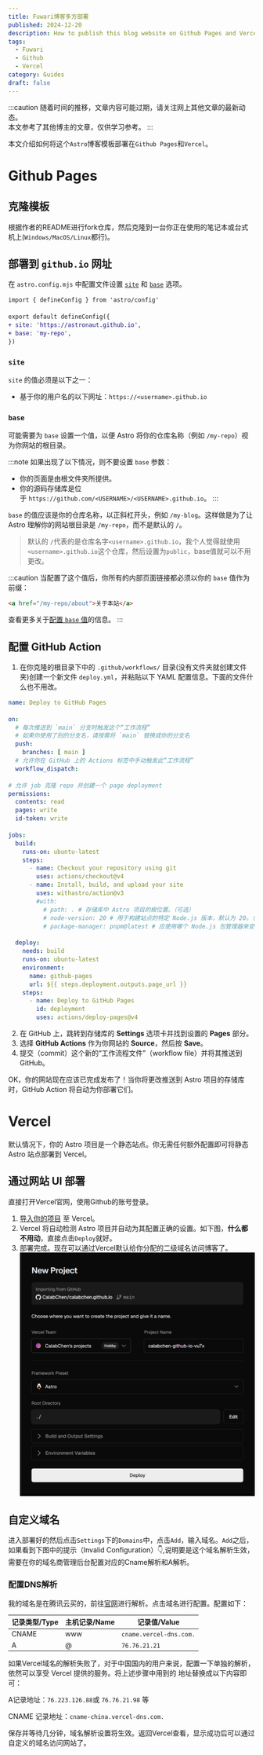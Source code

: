 ```yaml
---
title: Fuwari博客多方部署
published: 2024-12-20
description: How to publish this blog website on Github Pages and Vercel
tags:
  - Fuwari
  - Github
  - Vercel
category: Guides
draft: false
---
```

:::caution
随着时间的推移，文章内容可能过期，请关注网上其他文章的最新动态。<br>
本文参考了其他博主的文章，仅供学习参考。
:::

本文介绍如何将这个`Astro`博客模板部署在`Github Pages`和`Vercel`。

# Github Pages
## 克隆模板

根据作者的README进行fork仓库，然后克隆到一台你正在使用的笔记本或台式机上(`Windows/MacOS/Linux`都行)。

## 部署到 `github.io` 网址

在 `astro.config.mjs` 中配置文件设置 [`site`](https://docs.astro.build/zh-cn/reference/configuration-reference/#site) 和 [`base`](https://docs.astro.build/zh-cn/reference/configuration-reference/#base) 选项。
```diff
import { defineConfig } from 'astro/config'

export default defineConfig({  
+ site: 'https://astronaut.github.io',  
+ base: 'my-repo',
})
```
### `site`

`site` 的值必须是以下之一：
- 基于你的用户名的以下网址：`https://<username>.github.io` 
### `base`

可能需要为 `base` 设置一个值，以便 Astro 将你的仓库名称（例如 `/my-repo`）视为你网站的根目录。

:::note
如果出现了以下情况，则不要设置 `base` 参数：
- 你的页面是由根文件夹所提供。
- 你的源码存储库是位于 `https://github.com/<USERNAME>/<USERNAME>.github.io`。
:::

`base` 的值应该是你的仓库名称，以正斜杠开头，例如 `/my-blog`。这样做是为了让 Astro 理解你的网站根目录是 `/my-repo`，而不是默认的 `/`。
> 默认的 `/`代表的是仓库名字`<username>.github.io`，我个人觉得就使用`<username>.github.io`这个仓库，然后设置为`public`，base值就可以不用更改。

:::caution
当配置了这个值后，你所有的内部页面链接都必须以你的 `base` 值作为前缀：
```html
<a href="/my-repo/about">关于本站</a>
```
查看更多关于[配置 `base` 值](https://docs.astro.build/zh-cn/reference/configuration-reference/#base)的信息。
:::

## 配置 GitHub Action

1. 在你克隆的根目录下中的 `.github/workflows/` 目录(没有文件夹就创建文件夹)创建一个新文件 `deploy.yml`，并粘贴以下 YAML 配置信息。下面的文件什么也不用改。
```yaml
name: Deploy to GitHub Pages

on:
  # 每次推送到 `main` 分支时触发这个“工作流程”
  # 如果你使用了别的分支名，请按需将 `main` 替换成你的分支名
  push:
    branches: [ main ]
  # 允许你在 GitHub 上的 Actions 标签中手动触发此“工作流程”
  workflow_dispatch: 

# 允许 job 克隆 repo 并创建一个 page deployment
permissions:
  contents: read
  pages: write
  id-token: write

jobs:
  build:
    runs-on: ubuntu-latest
    steps:
      - name: Checkout your repository using git
        uses: actions/checkout@v4
      - name: Install, build, and upload your site
        uses: withastro/action@v3
        #with:
          # path: . # 存储库中 Astro 项目的根位置。（可选）
          # node-version: 20 # 用于构建站点的特定 Node.js 版本，默认为 20。（可选）
          # package-manager: pnpm@latest # 应使用哪个 Node.js 包管理器来安装依赖项和构建站点。会根据存储库中的 lockfile 自动检测。（可选）

  deploy:
    needs: build
    runs-on: ubuntu-latest
    environment:
      name: github-pages
      url: ${{ steps.deployment.outputs.page_url }}
    steps:
      - name: Deploy to GitHub Pages
        id: deployment
        uses: actions/deploy-pages@v4
```

2. 在 GitHub 上，跳转到存储库的 **Settings** 选项卡并找到设置的 **Pages** 部分。
3. 选择 **GitHub Actions** 作为你网站的 **Source**，然后按 **Save**。
4. 提交（commit）这个新的“工作流程文件”（workflow file）并将其推送到 GitHub。

OK，你的网站现在应该已完成发布了！当你将更改推送到 Astro 项目的存储库时，GitHub Action 将自动为你部署它们。

# Vercel

默认情况下，你的 Astro 项目是一个静态站点。你无需任何额外配置即可将静态 Astro 站点部署到 Vercel。

## 通过网站 UI 部署

直接打开Vercel官网，使用Github的账号登录。
1. [导入你的项目](https://vercel.com/new) 至 Vercel。
2. Vercel 将自动检测 Astro 项目并自动为其配置正确的设置。如下图，**什么都不用动**，直接点击`Deploy`就好。
3. 部署完成。现在可以通过Vercel默认给你分配的二级域名访问博客了。
![vercel发布静态博客](./vercelDeploy.png)

## 自定义域名

进入部署好的然后点击`Settings`下的`Domains`中，点击`Add`，输入域名。`Add`之后，如果看到下图中的提示（Invalid Configuration）👇,说明要是这个域名解析生效，需要在你的域名商管理后台配置对应的Cname解析和A解析。

### 配置DNS解析

我的域名是在腾讯云买的，前往[官网](https://console.dnspod.cn/dns/list)进行解析。点击域名进行配置。配置如下：

| 记录类型/Type | 主机记录/Name | 记录值/Value               |
| --------- | --------- | ----------------------- |
| CNAME     | www       | `cname.vercel-dns.com.` |
| A         | @         | `76.76.21.21`           |

如果Vercel域名的解析失败了，对于中国国内的用户来说，配置一下单独的解析，依然可以享受 Vercel 提供的服务。将上述步骤中用到的 地址替换成以下内容即可：

A记录地址：`76.223.126.88`或 `76.76.21.98` 等

CNAME 记录地址：`cname-china.vercel-dns.com.`

保存并等待几分钟，域名解析设置将生效。返回Vercel查看，显示成功后可以通过自定义的域名访问网站了。